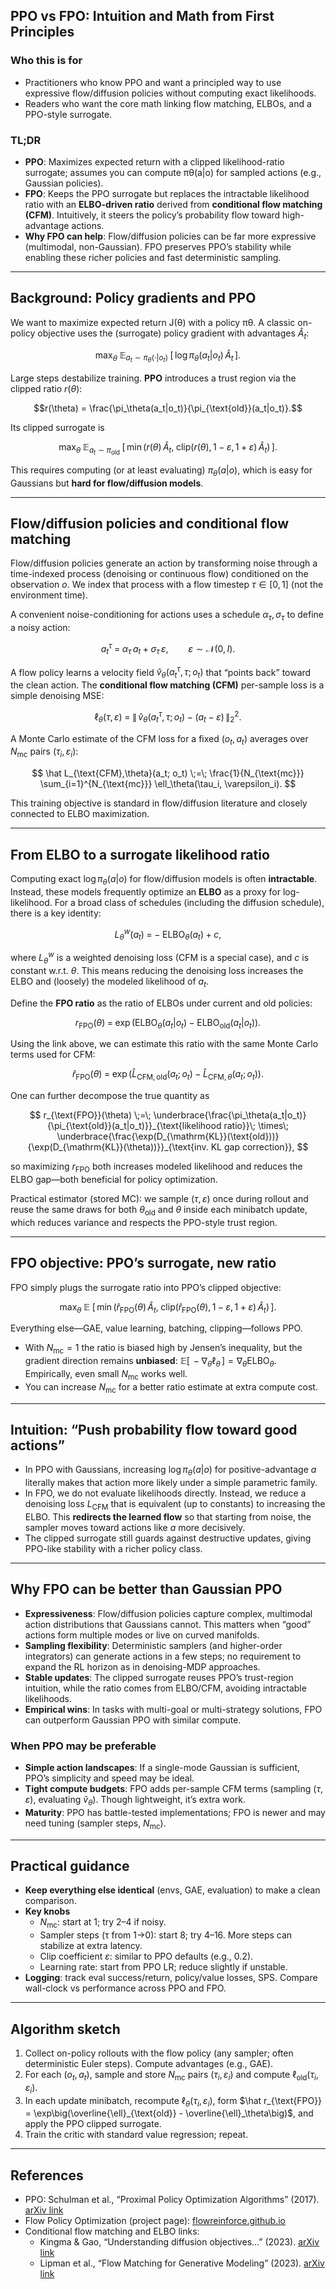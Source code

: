 ## PPO vs FPO: Intuition and Math from First Principles

### Who this is for
- Practitioners who know PPO and want a principled way to use expressive flow/diffusion policies without computing exact likelihoods.
- Readers who want the core math linking flow matching, ELBOs, and a PPO-style surrogate.

### TL;DR
- **PPO**: Maximizes expected return with a clipped likelihood-ratio surrogate; assumes you can compute πθ(a|o) for sampled actions (e.g., Gaussian policies).
- **FPO**: Keeps the PPO surrogate but replaces the intractable likelihood ratio with an **ELBO-driven ratio** derived from **conditional flow matching (CFM)**. Intuitively, it steers the policy’s probability flow toward high-advantage actions.
- **Why FPO can help**: Flow/diffusion policies can be far more expressive (multimodal, non-Gaussian). FPO preserves PPO’s stability while enabling these richer policies and fast deterministic sampling.

---

## Background: Policy gradients and PPO
We want to maximize expected return J(θ) with a policy πθ. A classic on-policy objective uses the (surrogate) policy gradient with advantages $\hat A_t$:

$$\max_\theta\; \mathbb{E}_{a_t \sim \pi_\theta(\cdot|o_t)}\; [\, \log \pi_\theta(a_t|o_t)\, \hat A_t\,].$$

Large steps destabilize training. **PPO** introduces a trust region via the clipped ratio $r(\theta)$:

$$r(\theta) = \frac{\pi_\theta(a_t|o_t)}{\pi_{\text{old}}(a_t|o_t)}.$$

Its clipped surrogate is

$$\max_\theta\; \mathbb{E}_{a_t \sim \pi_{\text{old}}}\; \big[\, \min\big( r(\theta)\, \hat A_t,\; \mathrm{clip}(r(\theta), 1-\varepsilon, 1+\varepsilon)\, \hat A_t \big)\,\big].$$

This requires computing (or at least evaluating) $\pi_\theta(a|o)$, which is easy for Gaussians but **hard for flow/diffusion models**.

---

## Flow/diffusion policies and conditional flow matching
Flow/diffusion policies generate an action by transforming noise through a time-indexed process (denoising or continuous flow) conditioned on the observation $o$. We index that process with a flow timestep $\tau \in [0, 1]$ (not the environment time).

A convenient noise-conditioning for actions uses a schedule $\alpha_\tau, \sigma_\tau$ to define a noisy action:

$$ a^\tau_t \;=\; \alpha_\tau\, a_t \; + \; \sigma_\tau\, \varepsilon,\qquad \varepsilon \sim \mathcal N(0, I). $$

A flow policy learns a velocity field $\hat v_\theta(a^\tau_t, \tau; o_t)$ that “points back” toward the clean action. The **conditional flow matching (CFM)** per-sample loss is a simple denoising MSE:

$$ \ell_\theta(\tau, \varepsilon) \;=\; \big\|\, \hat v_\theta(a^\tau_t,\tau; o_t)\; -\; (a_t - \varepsilon)\,\big\|_2^2. $$

A Monte Carlo estimate of the CFM loss for a fixed $(o_t, a_t)$ averages over $N_{\text{mc}}$ pairs $(\tau_i, \varepsilon_i)$:

$$ \hat L_{\text{CFM},\theta}(a_t; o_t) \;=\; \frac{1}{N_{\text{mc}}} \sum_{i=1}^{N_{\text{mc}}} \ell_\theta(\tau_i, \varepsilon_i). $$

This training objective is standard in flow/diffusion literature and closely connected to ELBO maximization.

---

## From ELBO to a surrogate likelihood ratio
Computing exact $\log \pi_\theta(a|o)$ for flow/diffusion models is often **intractable**. Instead, these models frequently optimize an **ELBO** as a proxy for log-likelihood. For a broad class of schedules (including the diffusion schedule), there is a key identity:

$$ L^w_\theta(a_t) \;=\; -\; \text{ELBO}_\theta(a_t) \; + \; c, $$

where $L^w_\theta$ is a weighted denoising loss (CFM is a special case), and $c$ is constant w.r.t. $\theta$. This means reducing the denoising loss increases the ELBO and (loosely) the modeled likelihood of $a_t$.

Define the **FPO ratio** as the ratio of ELBOs under current and old policies:

$$ r_{\text{FPO}}(\theta) \;=\; \exp\big( \text{ELBO}_\theta(a_t|o_t) - \text{ELBO}_{\text{old}}(a_t|o_t) \big). $$

Using the link above, we can estimate this ratio with the same Monte Carlo terms used for CFM:

$$ \hat r_{\text{FPO}}(\theta) \;=\; \exp\big( \hat L_{\text{CFM},\text{old}}(a_t; o_t) - \hat L_{\text{CFM},\theta}(a_t; o_t) \big). $$

One can further decompose the true quantity as

$$ r_{\text{FPO}}(\theta) \;=\; \underbrace{\frac{\pi_\theta(a_t|o_t)}{\pi_{\text{old}}(a_t|o_t)}}_{\text{likelihood ratio}}\; \times\; \underbrace{\frac{\exp(D_{\mathrm{KL}}(\text{old}))}{\exp(D_{\mathrm{KL}}(\theta))}}_{\text{inv. KL gap correction}}, $$

so maximizing $r_{\text{FPO}}$ both increases modeled likelihood and reduces the ELBO gap—both beneficial for policy optimization.

Practical estimator (stored MC): we sample $(\tau, \varepsilon)$ once during rollout and reuse the same draws for both $\theta_{\text{old}}$ and $\theta$ inside each minibatch update, which reduces variance and respects the PPO-style trust region.

---

## FPO objective: PPO’s surrogate, new ratio
FPO simply plugs the surrogate ratio into PPO’s clipped objective:

$$ \max_\theta\; \mathbb{E}\; \big[\, \min\big( \hat r_{\text{FPO}}(\theta)\, \hat A_t,\; \mathrm{clip}(\hat r_{\text{FPO}}(\theta), 1-\varepsilon, 1+\varepsilon)\, \hat A_t \big)\,\big]. $$

Everything else—GAE, value learning, batching, clipping—follows PPO.

- With $N_{\text{mc}} = 1$ the ratio is biased high by Jensen’s inequality, but the gradient direction remains **unbiased**: $\mathbb{E}[\,-\nabla_\theta \ell_\theta\,] = \nabla_\theta \text{ELBO}_\theta$. Empirically, even small $N_{\text{mc}}$ works well.
- You can increase $N_{\text{mc}}$ for a better ratio estimate at extra compute cost.

---

## Intuition: “Push probability flow toward good actions”
- In PPO with Gaussians, increasing $\log \pi_\theta(a|o)$ for positive-advantage $a$ literally makes that action more likely under a simple parametric family.
- In FPO, we do not evaluate likelihoods directly. Instead, we reduce a denoising loss $L_{\text{CFM}}$ that is equivalent (up to constants) to increasing the ELBO. This **redirects the learned flow** so that starting from noise, the sampler moves toward actions like $a$ more decisively.
- The clipped surrogate still guards against destructive updates, giving PPO-like stability with a richer policy class.

---

## Why FPO can be better than Gaussian PPO
- **Expressiveness**: Flow/diffusion policies capture complex, multimodal action distributions that Gaussians cannot. This matters when “good” actions form multiple modes or live on curved manifolds.
- **Sampling flexibility**: Deterministic samplers (and higher-order integrators) can generate actions in a few steps; no requirement to expand the RL horizon as in denoising-MDP approaches.
- **Stable updates**: The clipped surrogate reuses PPO’s trust-region intuition, while the ratio comes from ELBO/CFM, avoiding intractable likelihoods.
- **Empirical wins**: In tasks with multi-goal or multi-strategy solutions, FPO can outperform Gaussian PPO with similar compute.

### When PPO may be preferable
- **Simple action landscapes**: If a single-mode Gaussian is sufficient, PPO’s simplicity and speed may be ideal.
- **Tight compute budgets**: FPO adds per-sample CFM terms (sampling $(\tau, \varepsilon)$, evaluating $\hat v_\theta$). Though lightweight, it’s extra work.
- **Maturity**: PPO has battle-tested implementations; FPO is newer and may need tuning (sampler steps, $N_{\text{mc}}$).

---

## Practical guidance
- **Keep everything else identical** (envs, GAE, evaluation) to make a clean comparison.
- **Key knobs**
  - $N_{\text{mc}}$: start at 1; try 2–4 if noisy.
  - Sampler steps (τ from 1→0): start 8; try 4–16. More steps can stabilize at extra latency.
  - Clip coefficient $\varepsilon$: similar to PPO defaults (e.g., 0.2).
  - Learning rate: start from PPO LR; reduce slightly if unstable.
- **Logging**: track eval success/return, policy/value losses, SPS. Compare wall-clock vs performance across PPO and FPO.

---

## Algorithm sketch
1. Collect on-policy rollouts with the flow policy (any sampler; often deterministic Euler steps). Compute advantages (e.g., GAE).
2. For each $(o_t, a_t)$, sample and store $N_{\text{mc}}$ pairs $(\tau_i, \varepsilon_i)$ and compute $\ell_{\text{old}}(\tau_i, \varepsilon_i)$.
3. In each update minibatch, recompute $\ell_\theta(\tau_i, \varepsilon_i)$, form
   $\hat r_{\text{FPO}} = \exp\big(\overline{\ell}_{\text{old}} - \overline{\ell}_\theta\big)$, and apply the PPO clipped surrogate.
4. Train the critic with standard value regression; repeat.

---

## References
- PPO: Schulman et al., “Proximal Policy Optimization Algorithms” (2017). [arXiv link](https://arxiv.org/abs/1707.06347)
- Flow Policy Optimization (project page): [flowreinforce.github.io](https://flowreinforce.github.io/)
- Conditional flow matching and ELBO links:
  - Kingma & Gao, “Understanding diffusion objectives...” (2023). [arXiv link](https://arxiv.org/abs/2302.00783)
  - Lipman et al., “Flow Matching for Generative Modeling” (2023). [arXiv link](https://arxiv.org/abs/2210.02747)
